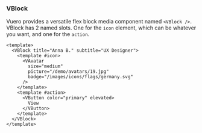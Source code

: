 ### VBlock

Vuero provides a versatile flex block media component named `<VBlock />`.
VBlock has 2 named slots. One for the `icon` element, which can
be whatever you want, and one for the `action`.

<!--code-->

```vue
<template>
  <VBlock title="Anna B." subtitle="UX Designer">
    <template #icon>
      <VAvatar
        size="medium"
        picture="/demo/avatars/19.jpg"
        badge="/images/icons/flags/germany.svg"
      />
    </template>
    <template #action>
      <VButton color="primary" elevated>
        View
      </VButton>
    </template>
  </VBlock>
</template>
```

<!--/code-->

<!--example-->

<div class="field">
  <div class="control">
    <div class="l-card">
      <VBlock title="Anna B." subtitle="UX Designer">
        <template #icon>
          <VAvatar 
            size="medium" 
            picture="/demo/avatars/19.jpg" 
            badge="/images/icons/flags/germany.svg" 
          />
        </template>
        <template #action>
          <VButton color="primary" elevated>View</VButton>
        </template>
      </VBlock>
    </div>
  </div>
</div>

<!--/example-->
